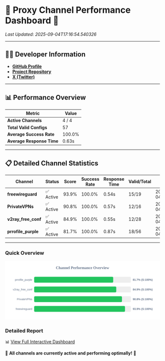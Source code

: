 # 🌟 Proxy Channel Performance Dashboard 🌟

_Last Updated: 2025-09-04T17:16:54.540326_

---

## 👩‍💻 Developer Information

- **[GitHub Profile](https://github.com/4n0nymou3)**  
- **[Project Repository](https://github.com/4n0nymou3/multi-proxy-config-fetcher)**  
- **[X (Twitter)](https://x.com/4n0nymou3)**  

---

## 📊 Performance Overview

| Metric                | Value       |
|-----------------------|-------------|
| **Active Channels**   | 4 / 4       |
| **Total Valid Configs** | 57          |
| **Average Success Rate** | 100.0%      |
| **Average Response Time** | 0.63s       |

---

## 📋 Detailed Channel Statistics

| Channel          | Status     | Score  | Success Rate | Response Time | Valid/Total | Last Success               |
|------------------|------------|--------|--------------|---------------|-------------|----------------------------|
| **freewireguard**  | ✅ Active  | 93.9%  | 100.0% | 0.54s         | 15/19       | 2025-09-04T17:16:54.538578 |
| **PrivateVPNs**  | ✅ Active  | 90.8%  | 100.0% | 0.57s         | 12/16       | 2025-09-04T17:16:53.970268 |
| **v2ray_free_conf**  | ✅ Active  | 84.9%  | 100.0% | 0.55s         | 12/28       | 2025-09-04T17:16:53.362102 |
| **prrofile_purple**  | ✅ Active  | 81.7%  | 100.0% | 0.87s         | 18/56       | 2025-09-04T17:16:52.776927 |

---

### Quick Overview
<div align="center">
  <a href="https://raw.githubusercontent.com/nullluser/NullRepo/refs/heads/main/assets/channel_stats_chart.svg">
    <img src="https://raw.githubusercontent.com/nullluser/NullRepo/refs/heads/main/assets/channel_stats_chart.svg" alt="Source Performance Statistics" width="800">
  </a>
</div>

### Detailed Report
📊 [View Full Interactive Dashboard](https://htmlpreview.github.io/?https://github.com/nullluser/NullRepo/blob/main/assets/performance_report.html)

🎉 **All channels are currently active and performing optimally!** 🎉
